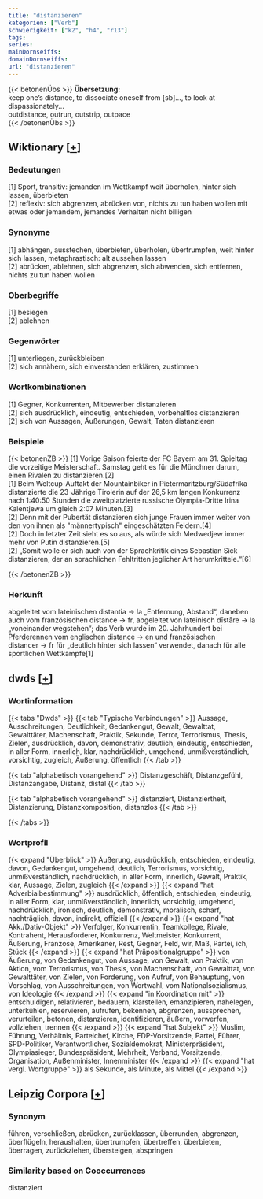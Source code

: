 ```yaml
---
title: "distanzieren"
kategorien: ["Verb"]
schwierigkeit: ["k2", "h4", "r13"]
tags:
series:
mainDornseiffs:
domainDornseiffs:
url: "distanzieren"
---
```


{{< betonenÜbs >}}
**Übersetzung:**  
keep one’s distance, to dissociate  oneself from [sb]..., to look at dispassionately...  
outdistance, outrun, outstrip, outpace  
{{< /betonenÜbs >}}

## Wiktionary [[+](https://de.wiktionary.org/wiki/distanzieren)]

### Bedeutungen
[1] Sport, transitiv: jemanden im Wettkampf weit überholen, hinter sich lassen, überbieten  
[2] reflexiv: sich abgrenzen, abrücken von, nichts zu tun haben wollen mit etwas oder jemandem, jemandes Verhalten nicht billigen  

### Synonyme
[1] abhängen, ausstechen, überbieten, überholen, übertrumpfen, weit hinter sich lassen, metaphrastisch: alt aussehen lassen  
[2] abrücken, ablehnen, sich abgrenzen, sich abwenden, sich entfernen, nichts zu tun haben wollen  

### Oberbegriffe
[1] besiegen  
[2] ablehnen  

### Gegenwörter
[1] unterliegen, zurückbleiben  
[2] sich annähern, sich einverstanden erklären, zustimmen  

### Wortkombinationen
[1] Gegner, Konkurrenten, Mitbewerber distanzieren  
[2] sich ausdrücklich, eindeutig, entschieden, vorbehaltlos distanzieren  
[2] sich von Aussagen, Äußerungen, Gewalt, Taten distanzieren  

### Beispiele
{{< betonenZB >}}
[1] Vorige Saison feierte der FC Bayern am 31. Spieltag die vorzeitige Meisterschaft. Samstag geht es für die Münchner darum, einen Rivalen zu distanzieren.[2]  
[1] Beim Weltcup-Auftakt der Mountainbiker in Pietermaritzburg/Südafrika distanzierte die 23-Jährige Tirolerin auf der 26,5 km langen Konkurrenz nach 1:40:50 Stunden die zweitplatzierte russische Olympia-Dritte Irina Kalentjewa um gleich 2:07 Minuten.[3]  
[2] Denn mit der Pubertät distanzieren sich junge Frauen immer weiter von den von ihnen als "männertypisch" eingeschätzten Feldern.[4]  
[2] Doch in letzter Zeit sieht es so aus, als würde sich Medwedjew immer mehr von Putin distanzieren.[5]  
[2] „Somit wolle er sich auch von der Sprachkritik eines Sebastian Sick distanzieren, der an sprachlichen Fehltritten jeglicher Art herumkrittele.“[6]  

{{< /betonenZB >}}
### Herkunft
abgeleitet vom lateinischen distantia → la „Entfernung, Abstand“, daneben auch vom französischen distance → fr, abgeleitet von lateinisch dīstāre → la „voneinander wegstehen“; das Verb wurde im 20. Jahrhundert bei Pferderennen vom englischen distance → en und französischen distancer → fr für „deutlich hinter sich lassen“ verwendet, danach für alle sportlichen Wettkämpfe[1]  



## dwds [[+](https://www.dwds.de/wb/distanzieren)]

### Wortinformation
{{< tabs "Dwds" >}}
{{< tab "Typische Verbindungen" >}}
Aussage, Ausschreitungen, Deutlichkeit, Gedankengut, Gewalt, Gewalttat, Gewalttäter, Machenschaft, Praktik, Sekunde, Terror, Terrorismus, Thesis, Zielen, ausdrücklich, davon, demonstrativ, deutlich, eindeutig, entschieden, in aller Form, innerlich, klar, nachdrücklich, umgehend, unmißverständlich, vorsichtig, zugleich, Äußerung, öffentlich
{{< /tab >}}

{{< tab "alphabetisch vorangehend" >}}
Distanzgeschäft, Distanzgefühl, Distanzangabe, Distanz, distal
{{< /tab >}}

{{< tab "alphabetisch vorangehend" >}}
distanziert, Distanziertheit, Distanzierung, Distanzkomposition, distanzlos
{{< /tab >}}

{{< /tabs >}}

### Wortprofil
{{< expand "Überblick" >}} Äußerung, ausdrücklich, entschieden, eindeutig, davon, Gedankengut, umgehend, deutlich, Terrorismus, vorsichtig, unmißverständlich, nachdrücklich, in aller Form, innerlich, Gewalt, Praktik, klar, Aussage, Zielen, zugleich {{< /expand >}}
{{< expand "hat Adverbialbestimmung" >}} ausdrücklich, öffentlich, entschieden, eindeutig, in aller Form, klar, unmißverständlich, innerlich, vorsichtig, umgehend, nachdrücklich, ironisch, deutlich, demonstrativ, moralisch, scharf, nachträglich, davon, indirekt, offiziell {{< /expand >}}
{{< expand "hat Akk./Dativ-Objekt" >}} Verfolger, Konkurrentin, Teamkollege, Rivale, Kontrahent, Herausforderer, Konkurrenz, Weltmeister, Konkurrent, Äußerung, Franzose, Amerikaner, Rest, Gegner, Feld, wir, Maß, Partei, ich, Stück {{< /expand >}}
{{< expand "hat Präpositionalgruppe" >}} von Äußerung, von Gedankengut, von Aussage, von Gewalt, von Praktik, von Aktion, vom Terrorismus, von Thesis, von Machenschaft, von Gewalttat, von Gewalttäter, von Zielen, von Forderung, von Aufruf, von Behauptung, von Vorschlag, von Ausschreitungen, von Wortwahl, vom Nationalsozialismus, von Ideologie {{< /expand >}}
{{< expand "in Koordination mit" >}} entschuldigen, relativieren, bedauern, klarstellen, emanzipieren, nahelegen, unterkühlen, reservieren, aufrufen, bekennen, abgrenzen, aussprechen, verurteilen, betonen, distanzieren, identifizieren, äußern, vorwerfen, vollziehen, trennen {{< /expand >}}
{{< expand "hat Subjekt" >}} Muslim, Führung, Verhältnis, Parteichef, Kirche, FDP-Vorsitzende, Partei, Führer, SPD-Politiker, Verantwortlicher, Sozialdemokrat, Ministerpräsident, Olympiasieger, Bundespräsident, Mehrheit, Verband, Vorsitzende, Organisation, Außenminister, Innenminister {{< /expand >}}
{{< expand "hat vergl. Wortgruppe" >}} als Sekunde, als Minute, als Mittel {{< /expand >}}

## Leipzig Corpora [[+](https://corpora.uni-leipzig.de/en/res?word=distanzieren&corpusId=deu_newscrawl-public_2018)]


### Synonym
führen, verschließen, abrücken, zurücklassen, überrunden, abgrenzen, überflügeln, heraushalten, übertrumpfen, übertreffen, überbieten, überragen, zurückziehen, übersteigen, abspringen


### Similarity based on Cooccurrences
distanziert

